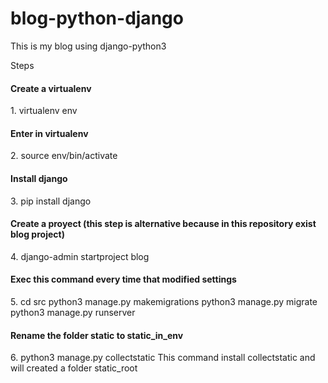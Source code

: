 # blog-python-django
This is my blog using django-python3

Steps

<h4>Create a virtualenv</h4>
1. virtualenv env

<h4>Enter in virtualenv</h4>
2. source env/bin/activate

<h4>Install django</h4>
3. pip install django

<h4>Create a proyect (this step is alternative because in this repository exist blog project)</h4>
4. django-admin startproject blog

<h4>Exec this command every time that modified settings</h4>
5. cd src
    python3 manage.py makemigrations
    python3 manage.py migrate
    python3 manage.py runserver

<h4>Rename the folder static to static_in_env</h4>
6. python3 manage.py collectstatic
This command install collectstatic and will created a folder static_root
